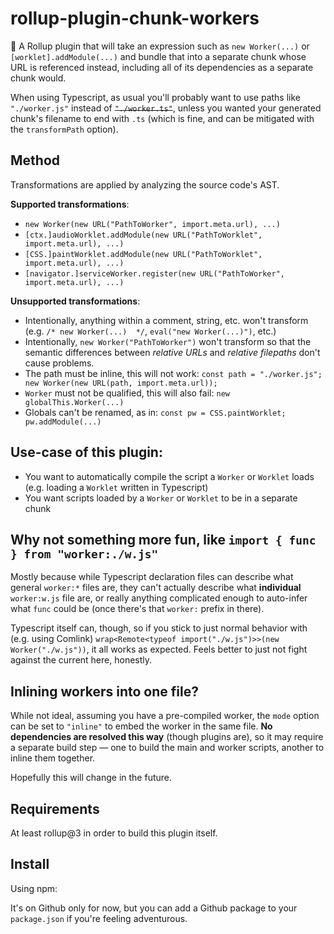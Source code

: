 # rollup-plugin-chunk-workers

🍣 A Rollup plugin that will take an expression such as `new Worker(...)` or `[worklet].addModule(...)` and bundle that into a separate chunk whose URL is referenced instead, including all of its dependencies as a separate chunk would.

When using Typescript, as usual you'll probably want to use paths like `"./worker.js"` instead of ~~`"./worker.ts"`~~, unless you wanted your generated chunk's filename to end with `.ts` (which is fine, and can be mitigated with the `transformPath` option).

## Method

Transformations are applied by analyzing the source code's AST.

**Supported transformations**:
* `new Worker(new URL("PathToWorker", import.meta.url), ...)`
* `[ctx.]audioWorklet.addModule(new URL("PathToWorklet", import.meta.url), ...)`
* `[CSS.]paintWorklet.addModule(new URL("PathToWorklet", import.meta.url), ...)`
* `[navigator.]serviceWorker.register(new URL("PathToWorker", import.meta.url), ...)`

**Unsupported transformations**:
* Intentionally, anything within a comment, string, etc. won't transform (e.g. `/* new Worker(...)  */`, `eval("new Worker(...)")`, etc.)
* Intentionally, `new Worker("PathToWorker")` won't transform so that the semantic differences between *relative URLs* and *relative filepaths* don't cause problems.
* The path must be inline, this will not work: `const path = "./worker.js"; new Worker(new URL(path, import.meta.url));`
* `Worker` must not be qualified, this will also fail: `new globalThis.Worker(...)`
* Globals can't be renamed, as in: `const pw = CSS.paintWorklet; pw.addModule(...)`

## Use-case of this plugin: 

* You want to automatically compile the script a `Worker` or `Worklet` loads (e.g. loading a `Worklet` written in Typescript)
* You want scripts loaded by a `Worker` or `Worklet` to be in a separate chunk

## Why not something more fun, like `import { func } from "worker:./w.js"`

Mostly because while Typescript declaration files can describe what general `worker:*` files are, they can't actually describe what **individual** `worker:w.js` file are, or really anything complicated enough to auto-infer what `func` could be (once there's that `worker:` prefix in there).

Typescript itself can, though, so if you stick to just normal behavior with (e.g. using Comlink) `wrap<Remote<typeof import("./w.js")>>(new Worker("./w.js"))`, it all works as expected. Feels better to just not fight against the current here, honestly.

## Inlining workers into one file?

While not ideal, assuming you have a pre-compiled worker, the `mode` option can be set to `"inline"` to embed the worker in the same file. **No dependencies are resolved this way** (though plugins are), so it may require a separate build step &mdash; one to build the main and worker scripts, another to inline them together. 

Hopefully this will change in the future.

## Requirements

At least rollup@3 in order to build this plugin itself.

## Install

Using npm:

It's on Github only for now, but you can add a Github package to your `package.json` if you're feeling adventurous.

